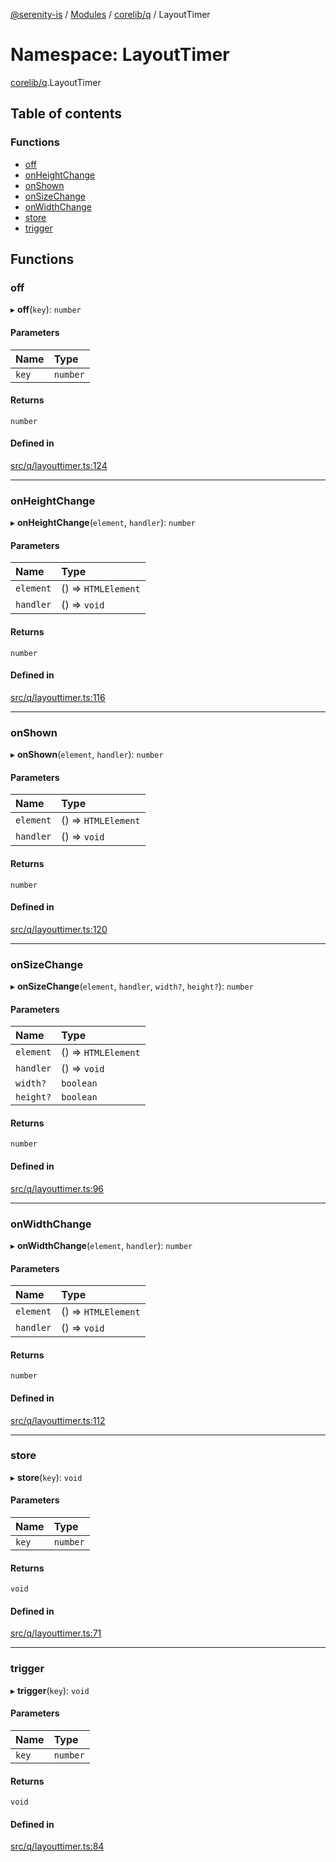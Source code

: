 [@serenity-is](../README.md) / [Modules](../modules.md) / [corelib/q](corelib_q.md) / LayoutTimer

# Namespace: LayoutTimer

[corelib/q](corelib_q.md).LayoutTimer

## Table of contents

### Functions

- [off](corelib_q.LayoutTimer.md#off)
- [onHeightChange](corelib_q.LayoutTimer.md#onheightchange)
- [onShown](corelib_q.LayoutTimer.md#onshown)
- [onSizeChange](corelib_q.LayoutTimer.md#onsizechange)
- [onWidthChange](corelib_q.LayoutTimer.md#onwidthchange)
- [store](corelib_q.LayoutTimer.md#store)
- [trigger](corelib_q.LayoutTimer.md#trigger)

## Functions

### off

▸ **off**(`key`): `number`

#### Parameters

| Name | Type |
| :------ | :------ |
| `key` | `number` |

#### Returns

`number`

#### Defined in

[src/q/layouttimer.ts:124](https://github.com/serenity-is/serenity/blob/master/packages/corelib/src/q/layouttimer.ts#line&#x3D;124)

___

### onHeightChange

▸ **onHeightChange**(`element`, `handler`): `number`

#### Parameters

| Name | Type |
| :------ | :------ |
| `element` | () => `HTMLElement` |
| `handler` | () => `void` |

#### Returns

`number`

#### Defined in

[src/q/layouttimer.ts:116](https://github.com/serenity-is/serenity/blob/master/packages/corelib/src/q/layouttimer.ts#line&#x3D;116)

___

### onShown

▸ **onShown**(`element`, `handler`): `number`

#### Parameters

| Name | Type |
| :------ | :------ |
| `element` | () => `HTMLElement` |
| `handler` | () => `void` |

#### Returns

`number`

#### Defined in

[src/q/layouttimer.ts:120](https://github.com/serenity-is/serenity/blob/master/packages/corelib/src/q/layouttimer.ts#line&#x3D;120)

___

### onSizeChange

▸ **onSizeChange**(`element`, `handler`, `width?`, `height?`): `number`

#### Parameters

| Name | Type |
| :------ | :------ |
| `element` | () => `HTMLElement` |
| `handler` | () => `void` |
| `width?` | `boolean` |
| `height?` | `boolean` |

#### Returns

`number`

#### Defined in

[src/q/layouttimer.ts:96](https://github.com/serenity-is/serenity/blob/master/packages/corelib/src/q/layouttimer.ts#line&#x3D;96)

___

### onWidthChange

▸ **onWidthChange**(`element`, `handler`): `number`

#### Parameters

| Name | Type |
| :------ | :------ |
| `element` | () => `HTMLElement` |
| `handler` | () => `void` |

#### Returns

`number`

#### Defined in

[src/q/layouttimer.ts:112](https://github.com/serenity-is/serenity/blob/master/packages/corelib/src/q/layouttimer.ts#line&#x3D;112)

___

### store

▸ **store**(`key`): `void`

#### Parameters

| Name | Type |
| :------ | :------ |
| `key` | `number` |

#### Returns

`void`

#### Defined in

[src/q/layouttimer.ts:71](https://github.com/serenity-is/serenity/blob/master/packages/corelib/src/q/layouttimer.ts#line&#x3D;71)

___

### trigger

▸ **trigger**(`key`): `void`

#### Parameters

| Name | Type |
| :------ | :------ |
| `key` | `number` |

#### Returns

`void`

#### Defined in

[src/q/layouttimer.ts:84](https://github.com/serenity-is/serenity/blob/master/packages/corelib/src/q/layouttimer.ts#line&#x3D;84)
